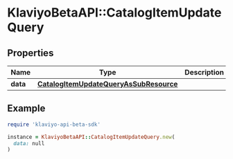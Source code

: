 # KlaviyoBetaAPI::CatalogItemUpdateQuery

## Properties

| Name | Type | Description | Notes |
| ---- | ---- | ----------- | ----- |
| **data** | [**CatalogItemUpdateQueryAsSubResource**](CatalogItemUpdateQueryAsSubResource.md) |  |  |

## Example

```ruby
require 'klaviyo-api-beta-sdk'

instance = KlaviyoBetaAPI::CatalogItemUpdateQuery.new(
  data: null
)
```

